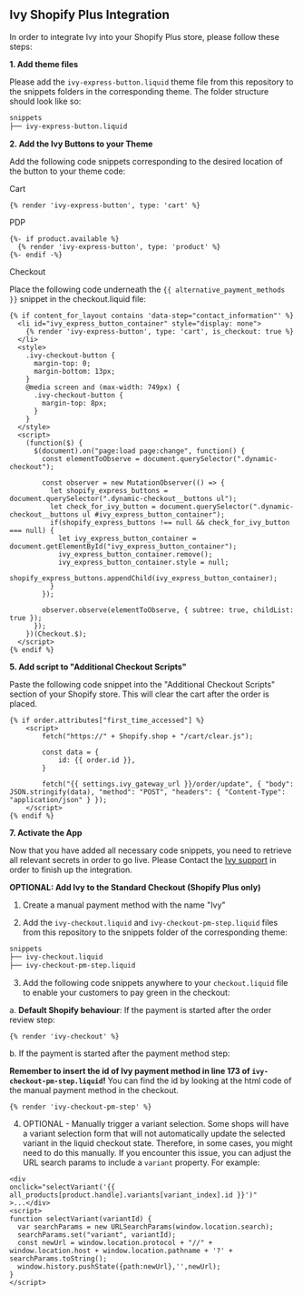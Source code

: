 ## Ivy Shopify Plus Integration

In order to integrate Ivy into your Shopify Plus store, please follow these steps:

**1. Add theme files**

Please add the `ivy-express-button.liquid` theme file from this repository to the snippets folders in the corresponding theme. The folder structure should look like so:

```bash
snippets
├── ivy-express-button.liquid
```

**2. Add the Ivy Buttons to your Theme**

Add the following code snippets corresponding to the desired location of the button to your theme code:

Cart

```liquid
{% render 'ivy-express-button', type: 'cart' %}

```

PDP

```liquid
{%- if product.available %}
  {% render 'ivy-express-button', type: 'product' %}
{%- endif -%}
```

Checkout

Place the following code underneath the `{{ alternative_payment_methods }}` snippet in the checkout.liquid file:

```liquid
{% if content_for_layout contains 'data-step="contact_information"' %}
  <li id="ivy_express_button_container" style="display: none">
    {% render 'ivy-express-button', type: 'cart', is_checkout: true %}
  </li>
  <style>
    .ivy-checkout-button {
      margin-top: 0;
      margin-bottom: 13px;
    }
    @media screen and (max-width: 749px) {
      .ivy-checkout-button {
        margin-top: 8px;
      }
    }
  </style>
  <script>
    (function($) {
      $(document).on("page:load page:change", function() {
        const elementToObserve = document.querySelector(".dynamic-checkout");
      
        const observer = new MutationObserver(() => {
          let shopify_express_buttons = document.querySelector(".dynamic-checkout__buttons ul");
          let check_for_ivy_button = document.querySelector(".dynamic-checkout__buttons ul #ivy_express_button_container");
          if(shopify_express_buttons !== null && check_for_ivy_button === null) {
            let ivy_express_button_container = document.getElementById("ivy_express_button_container");
            ivy_express_button_container.remove();
            ivy_express_button_container.style = null;
            shopify_express_buttons.appendChild(ivy_express_button_container);
          }
        });
        
        observer.observe(elementToObserve, { subtree: true, childList: true });
      });
    })(Checkout.$);
  </script>
{% endif %}
```

**5. Add script to "Additional Checkout Scripts"**

Paste the following code snippet into the "Additional Checkout Scripts" section of your Shopify store. This will clear the cart after the order is placed.

```liquid
{% if order.attributes["first_time_accessed"] %}
    <script>
        fetch("https://" + Shopify.shop + "/cart/clear.js");

        const data = {
            id: {{ order.id }},
        }

        fetch("{{ settings.ivy_gateway_url }}/order/update", { "body": JSON.stringify(data), "method": "POST", "headers": { "Content-Type": "application/json" } });
    </script>
{% endif %}
```

**7. Activate the App**

Now that you have added all necessary code snippets, you need to retrieve all relevant secrets in order to go live. Please Contact the [Ivy support](https://form.typeform.com/to/ljnbWyS2) in order to finish up the integration.

**OPTIONAL: Add Ivy to the Standard Checkout (Shopify Plus only)**

1. Create a manual payment method with the name "Ivy"

2. Add the `ivy-checkout.liquid` and `ivy-checkout-pm-step.liquid` files from this repository to the snippets folder of the corresponding theme:

```bash
snippets
├── ivy-checkout.liquid
├── ivy-checkout-pm-step.liquid
```

3. Add the following code snippets anywhere to your `checkout.liquid` file to enable your customers to pay green in the checkout:

  a. __Default Shopify behaviour__: If the payment is started after the order review step:

  ```liquid
  {% render 'ivy-checkout' %}
  ```

  b. If the payment is started after the payment method step:

  **Remember to insert the id of Ivy payment method in line 173 of `ivy-checkout-pm-step.liquid`!** You can find the id by looking at the html code of the manual payment method in the checkout.

  ```liquid
  {% render 'ivy-checkout-pm-step' %}
  ```

4. OPTIONAL - Manually trigger a variant selection.
  Some shops will have a variant selection form that will not automatically update the selected variant in the liquid checkout state. Therefore, in some cases, you might need to do this manually. If you encounter this issue, you can adjust the URL search params to include a `variant` property. For example:
  ```liquid
<div
  onclick="selectVariant('{{ all_products[product.handle].variants[variant_index].id }}')"  
>...</div>
<script>
  function selectVariant(variantId) {
    var searchParams = new URLSearchParams(window.location.search);
    searchParams.set("variant", variantId);
    const newUrl = window.location.protocol + "//" + window.location.host + window.location.pathname + '?' + searchParams.toString();
    window.history.pushState({path:newUrl},'',newUrl);
  }
</script>
```
